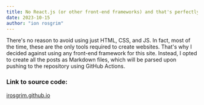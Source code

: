 ```yaml
---
title: No React.js (or other front-end frameworks) and that's perfectly fine
date: 2023-10-15
author: "ion rosgrim"
---
```


There's no reason to avoid using just HTML, CSS, and JS. In fact, most of the time, these are the only tools required to create websites. That's why I decided against using any front-end framework for this site. Instead, I opted to create all the posts as Markdown files, which will be parsed upon pushing to the repository using GitHub Actions.

### Link to source code:
[irosgrim.github.io](https://github.com/irosgrim/irosgrim.github.io)